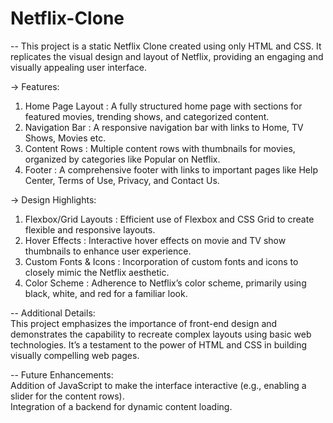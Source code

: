 # Netflix-Clone
-- This project is a static Netflix Clone created using only HTML and CSS. It replicates the visual design and layout of Netflix, providing an engaging and visually appealing user interface. <br>

-> Features: <br>
   1. Home Page Layout : A fully structured home page with sections for featured movies, trending shows, and categorized content. <br>
   2. Navigation Bar : A responsive navigation bar with links to Home, TV Shows, Movies etc. <br>
   3. Content Rows : Multiple content rows with thumbnails for movies, organized by categories like Popular on Netflix. <br>
   4. Footer : A comprehensive footer with links to important pages like Help Center, Terms of Use, Privacy, and Contact Us. <br>
   
-> Design Highlights: <br>
   1. Flexbox/Grid Layouts : Efficient use of Flexbox and CSS Grid to create flexible and responsive layouts. <br>
   2. Hover Effects : Interactive hover effects on movie and TV show thumbnails to enhance user experience. <br>
   3. Custom Fonts & Icons : Incorporation of custom fonts and icons to closely mimic the Netflix aesthetic. <br>
   4. Color Scheme : Adherence to Netflix’s color scheme, primarily using black, white, and red for a familiar look. <br>
   
-- Additional Details: <br>
This project emphasizes the importance of front-end design and demonstrates the capability to recreate complex layouts using basic web technologies. It’s a testament to the power of HTML and CSS in building visually compelling web pages. <br>

-- Future Enhancements: <br>
Addition of JavaScript to make the interface interactive (e.g., enabling a slider for the content rows). <br>
Integration of a backend for dynamic content loading.
